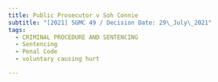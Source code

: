 ```yaml
---
title: Public Prosecutor v Soh Connie
subtitle: "[2021] SGMC 49 / Decision Date: 29\_July\_2021"
tags:
  - CRIMINAL PROCEDURE AND SENTENCING
  - Sentencing
  - Penal Code
  - voluntary causing hurt

---
```

